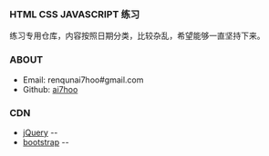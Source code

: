 ### HTML CSS JAVASCRIPT 练习

练习专用仓库，内容按照日期分类，比较杂乱，希望能够一直坚持下来。

### ABOUT
- Email: 	renqunai7hoo#gmail.com
- Github:	[ai7hoo](http://github.com/ai7hoo)

### CDN
- [jQuery](http://cdn.bootcss.com/jquery/2.1.4/jquery.js)
--<script src="http://cdn.bootcss.com/jquery/2.1.4/jquery.js"></script>
- [bootstrap](http://cdn.bootcss.com/bootstrap/3.3.4/css/bootstrap.css)
--<link href="http://cdn.bootcss.com/bootstrap/3.3.4/css/bootstrap.css" rel="stylesheet">